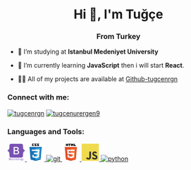<h1 align="center">Hi 👋, I'm Tuğçe</h1>
<h3 align="center">From Turkey</h3>

- 🔭 I’m studying at **Istanbul Medeniyet University**

- 🌱 I’m currently learning **JavaScript** then i will start **React**.

- 👨‍💻 All of my projects are available at [Github-tugcenrgn](https://github.com/Tugcenrgn?tab=repositories)

<h3 align="left">Connect with me:</h3>
<p align="left">
<a href="https://www.linkedin.com/in/tugcenrgn/" target="blank"><img align="center" src="https://raw.githubusercontent.com/rahuldkjain/github-profile-readme-generator/master/src/images/icons/Social/linked-in-alt.svg" alt="tugcenrgn" height="30" width="40" /></a>
<a href="https://www.hackerrank.com/tugcenurergen9" target="blank"><img align="center" src="https://raw.githubusercontent.com/rahuldkjain/github-profile-readme-generator/master/src/images/icons/Social/hackerrank.svg" alt="tugcenurergen9" height="30" width="40" /></a>
</p>

<h3 align="left">Languages and Tools:</h3>
<p align="left">
  <a href="https://getbootstrap.com" target="_blank" rel="noreferrer"> 
   <img src="https://raw.githubusercontent.com/devicons/devicon/master/icons/bootstrap/bootstrap-plain-wordmark.svg" alt="bootstrap" width="40" height="40"/> </a> 
  <a href="https://www.w3schools.com/css/" target="_blank" rel="noreferrer">
   <img src="https://raw.githubusercontent.com/devicons/devicon/master/icons/css3/css3-original-wordmark.svg" alt="css3" width="40" height="40"/> </a>
  <a href="https://git-scm.com/" target="_blank" rel="noreferrer"> 
    <img src="https://www.vectorlogo.zone/logos/git-scm/git-scm-icon.svg" alt="git" width="40" height="40"/> </a>
  <a href="https://www.w3.org/html/" target="_blank" rel="noreferrer"> 
    <img src="https://raw.githubusercontent.com/devicons/devicon/master/icons/html5/html5-original-wordmark.svg" alt="html5" width="40" height="40"/> </a> 
  <a href="https://developer.mozilla.org/en-US/docs/Web/JavaScript" target="_blank" rel="noreferrer"> 
    <img src="https://raw.githubusercontent.com/devicons/devicon/master/icons/javascript/javascript-original.svg" alt="javascript" width="40" height="40"/> </a> 
  <a href="https://www.w3schools.com/python/" target="_blank" rel="noreferrer"> 
    <img src="https://www.vectorlogo.zone/logos/python/python-icon.svg" alt="python" width="40" height="40"/> </a> 
</p>
